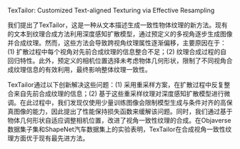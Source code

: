 TexTailor: Customized Text-aligned Texturing via Effective Resampling

我们提出了TexTailor，这是一种从文本描述生成一致性物体纹理的新方法。现有的文本到纹理合成方法利用深度感知扩散模型，通过预定义的多视角逐步生成图像并合成纹理。然而，这些方法会导致跨视角纹理属性逐渐偏移，主要原因在于：(1) 扩散过程中每个视角对先前合成纹理的信息整合不足；(2) 纹理合成过程的自回归特性。此外，预定义的相机位置选择未考虑物体几何形状，限制了不同视角合成纹理信息的有效利用，最终影响整体纹理一致性。   

TexTailor通过以下创新解决这些问题：(1) 采用重采样方案，在扩散过程中反复整合来自先前合成纹理的信息；(2) 基于这些重采样纹理对深度感知扩散模型进行微调。在此过程中，我们发现仅使用少量训练图像会限制模型生成与条件对齐的高保真图像的能力，因此提出了性能保持损失函数来缓解该问题。同时，我们通过基于物体几何形状自适应调整相机位置，改进了视角一致性纹理的合成。在Objaverse数据集子集和ShapeNet汽车数据集上的实验表明，TexTailor在合成视角一致性纹理方面优于现有最先进方法。

